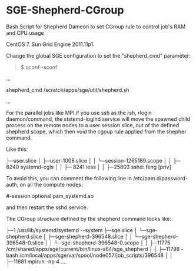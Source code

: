 # SGE-Shepherd-CGroup
Bash Script for Shepherd  Dameon to set CGroup rule to control job's RAM and CPU usage

CentOS 7. Sun Grid Engine 2011.11p1.

Change the global SGE configuration to set the "shepherd_cmd" parameter:

>$ qconf -sconf

...

shepherd_cmd                 /scratch/apps/sge/util/shepherd.sh

...

For the parallel jobs like MPI,if you use ssh as the rsh, rlogin daemon/command, the ststemd-logind service will move the spawned child process on the remote nodes to a user session slice, out of the defined shepherd scope, which then void the cgoup rule applied from the shepher command.

Like this:

├─user.slice
│ ├─user-1008.slice
│ │ └─session-1265189.scope
│ │   ├─ 8240 systemd-cgls
│ │   ├─ 8241 less
│ │   ├─25803 sshd: feng [priv]

To avoid this, you can comment the following line in /etc/pam.d/password-auth, on all the compute nodes.

#-session     optional      pam_systemd.so

and then restart the sshd service.

The CGroup structure defined by the shepherd command looks like:

├─1 /usr/lib/systemd/systemd --system
├─sge.slice
│ └─sge-shepherd.slice
│   ├─sge-shepherd-396548.slice
│   │ └─sge-shepherd-396548-0.slice
│   │   └─sge-shepherd-396548-0.scope
│   │     ├─11775 /cm/shared/apps/sge/current/bin/linux-x64/sge_shepherd
│   │     ├─11798 -bash /cm/local/apps/sge/var/spool/node057/job_scripts/396548
│   │     ├─11881 mpirun -np 4 ....


